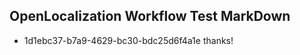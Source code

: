 ## OpenLocalization Workflow Test MarkDown
* 1d1ebc37-b7a9-4629-bc30-bdc25d6f4a1e thanks!

<!--HONumber=Jul16_HO3-->


